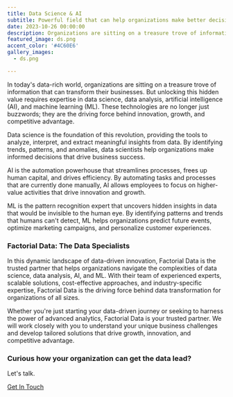 ```yaml
---
title: Data Science & AI
subtitle: Powerful field that can help organizations make better decisions, improve efficiency, and innovate.
date: 2023-10-26 00:00:00
description: Organizations are sitting on a treasure trove of information that can transform their businesses. ML and AI technologies are no longer just buzzwords; they are the driving force behind innovation, growth, and competitive advantage.
featured_image: ds.png
accent_color: '#4C60E6'
gallery_images:
  - ds.png

---
```

<!-- - ds2.webp this is an image for the front gallery-->  
In today's data-rich world, organizations are sitting on a treasure trove of information that can transform their businesses. But unlocking this hidden value requires expertise in data science, data analysis, artificial intelligence (AI), and machine learning (ML). These technologies are no longer just buzzwords; they are the driving force behind innovation, growth, and competitive advantage.

Data science is the foundation of this revolution, providing the tools to analyze, interpret, and extract meaningful insights from data. By identifying trends, patterns, and anomalies, data scientists help organizations make informed decisions that drive business success.

AI is the automation powerhouse that streamlines processes, frees up human capital, and drives efficiency. By automating tasks and processes that are currently done manually, AI allows employees to focus on higher-value activities that drive innovation and growth. 

ML is the pattern recognition expert that uncovers hidden insights in data that would be invisible to the human eye. By identifying patterns and trends that humans can't detect, ML helps organizations predict future events, optimize marketing campaigns, and personalize customer experiences.

### Factorial Data: The Data Specialists

In this dynamic landscape of data-driven innovation, Factorial Data is the trusted partner that helps organizations navigate the complexities of data science, data analysis, AI, and ML. With their team of experienced experts, scalable solutions, cost-effective approaches, and industry-specific expertise, Factorial Data is the driving force behind data transformation for organizations of all sizes.  

Whether you're just starting your data-driven journey or seeking to harness the power of advanced analytics, Factorial Data is your trusted partner. We will work closely with you to understand your unique business challenges and develop tailored solutions that drive growth, innovation, and competitive advantage.


### Curious how your organization can get the data lead?

Let's talk. 

<a href="#" class="header__cta button--fill contact-trigger js-contact">Get In Touch</a>